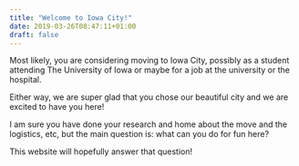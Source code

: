 ```yaml
---
title: "Welcome to Iowa City!"
date: 2019-03-26T08:47:11+01:00
draft: false
---
```

Most likely, you are considering moving to Iowa City, possibly as a student attending The University of Iowa or maybe for a job at the university or the hospital.

Either way, we are super glad that you chose our beautiful city and we are excited to have you here!

I am sure you have done your research and home about the move and the logistics, etc, but the main question is: what can you do for fun here?

This website will hopefully answer that question!


